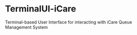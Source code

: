 # TerminalUI-iCare
Terminal-based User Interface for interacting with iCare Queue Management System
